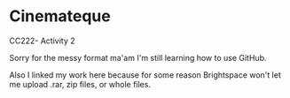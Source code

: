 # Cinemateque
CC222- Activity 2

Sorry for the messy format ma'am I'm still learning how to use GitHub.

Also 
I linked my work here because for some reason Brightspace won't let me upload .rar, zip files, or whole files.
